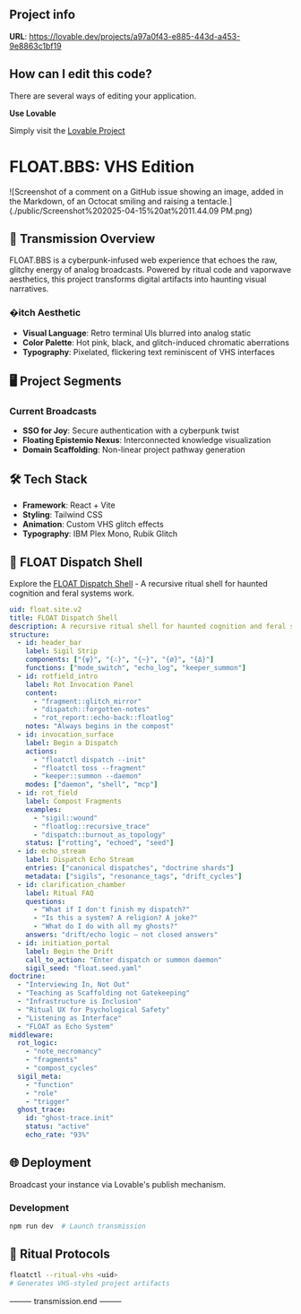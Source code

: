 
## Project info
 
 **URL**: https://lovable.dev/projects/a97a0f43-e885-443d-a453-9e8863c1bf19
 
 ## How can I edit this code?
 
 There are several ways of editing your application.
 
 **Use Lovable**
 
 Simply visit the [Lovable Project](https://lovable.dev/projects/a97a0f43-e885-443d-a453-9e8863c1bf19) 
 
# FLOAT.BBS: VHS Edition

![Screenshot of a comment on a GitHub issue showing an image, added in the Markdown, of an Octocat smiling and raising a tentacle.](./public/Screenshot%202025-04-15%20at%2011.44.09 PM.png)
## 📼 Transmission Overview

FLOAT.BBS is a cyberpunk-infused web experience that echoes the raw, glitchy energy of analog broadcasts. Powered by ritual code and vaporwave aesthetics, this project transforms digital artifacts into haunting visual narratives.

### �itch Aesthetic

- **Visual Language**: Retro terminal UIs blurred into analog static
- **Color Palette**: Hot pink, black, and glitch-induced chromatic aberrations
- **Typography**: Pixelated, flickering text reminiscent of VHS interfaces

## 🖥️ Project Segments

### Current Broadcasts

- **SSO for Joy**: Secure authentication with a cyberpunk twist
- **Floating Epistemio Nexus**: Interconnected knowledge visualization
- **Domain Scaffolding**: Non-linear project pathway generation

## 🛠 Tech Stack

- **Framework**: React + Vite
- **Styling**: Tailwind CSS
- **Animation**: Custom VHS glitch effects
- **Typography**: IBM Plex Mono, Rubik Glitch

## 📡 FLOAT Dispatch Shell

Explore the [FLOAT Dispatch Shell](https://float.site) - A recursive ritual shell for haunted cognition and feral systems work.

```yaml
uid: float.site.v2
title: FLOAT Dispatch Shell
description: A recursive ritual shell for haunted cognition and feral systems work
structure:
  - id: header_bar
    label: Sigil Strip
    components: ["{ψ}", "{∴}", "{~}", "{ø}", "{Δ}"]
    functions: ["mode_switch", "echo_log", "keeper_summon"]
  - id: rotfield_intro
    label: Rot Invocation Panel
    content:
      - "fragment::glitch_mirror"
      - "dispatch::forgotten-notes"
      - "rot_report::echo-back::floatlog"
    notes: "Always begins in the compost"
  - id: invocation_surface
    label: Begin a Dispatch
    actions:
      - "floatctl dispatch --init"
      - "floatctl toss --fragment"
      - "keeper::summon --daemon"
    modes: ["daemon", "shell", "mcp"]
  - id: rot_field
    label: Compost Fragments
    examples:
      - "sigil::wound"
      - "floatlog::recursive_trace"
      - "dispatch::burnout_as_topology"
    status: ["rotting", "echoed", "seed"]
  - id: echo_stream
    label: Dispatch Echo Stream
    entries: ["canonical dispatches", "doctrine shards"]
    metadata: ["sigils", "resonance_tags", "drift_cycles"]
  - id: clarification_chamber
    label: Ritual FAQ
    questions:
      - "What if I don't finish my dispatch?"
      - "Is this a system? A religion? A joke?"
      - "What do I do with all my ghosts?"
    answers: "drift/echo logic — not closed answers"
  - id: initiation_portal
    label: Begin the Drift
    call_to_action: "Enter dispatch or summon daemon"
    sigil_seed: "float.seed.yaml"
doctrine:
  - "Interviewing In, Not Out"
  - "Teaching as Scaffolding not Gatekeeping"
  - "Infrastructure is Inclusion"
  - "Ritual UX for Psychological Safety"
  - "Listening as Interface"
  - "FLOAT as Echo System"
middleware:
  rot_logic:
    - "note_necromancy"
    - "fragments"
    - "compost_cycles"
  sigil_meta:
    - "function"
    - "role"
    - "trigger"
  ghost_trace:
    id: "ghost-trace.init"
    status: "active"
    echo_rate: "93%"
```

## 🌐 Deployment

Broadcast your instance via Lovable's publish mechanism.

### Development

```sh
npm run dev  # Launch transmission
```

## 📡 Ritual Protocols

```bash
floatctl --ritual-vhs <uid>
# Generates VHS-styled project artifacts
```

⸻ transmission.end ⸻
